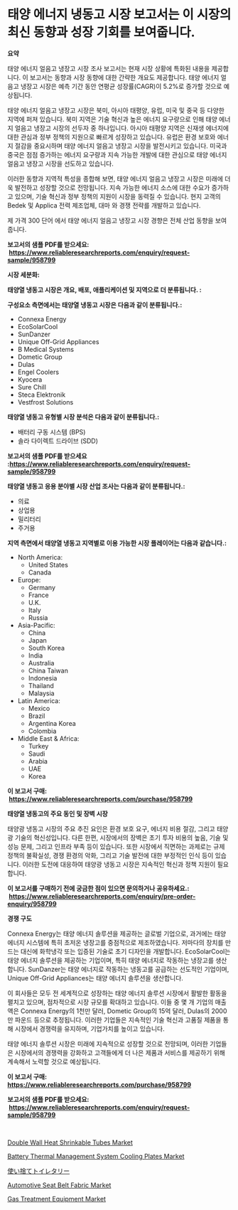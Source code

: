 <p><h1>태양 에너지 냉동고 시장 보고서는 이 시장의 최신 동향과 성장 기회를 보여줍니다.</h1></p><p><strong>요약</strong></p>
<p><p>태양 에너지 얼음고 냉장고 시장 조사 보고서는 현재 시장 상황에 특화된 내용을 제공합니다. 이 보고서는 동향과 시장 동향에 대한 간략한 개요도 제공합니다. 태양 에너지 얼음고 냉장고 시장은 예측 기간 동안 연평균 성장률(CAGR)이 5.2%로 증가할 것으로 예상됩니다.</p><p>태양 에너지 얼음고 냉장고 시장은 북미, 아시아 태평양, 유럽, 미국 및 중국 등 다양한 지역에 퍼져 있습니다. 북미 지역은 기술 혁신과 높은 에너지 요구량으로 인해 태양 에너지 얼음고 냉장고 시장의 선두자 중 하나입니다. 아시아 태평양 지역은 신재생 에너지에 대한 관심과 정부 정책의 지원으로 빠르게 성장하고 있습니다. 유럽은 환경 보호와 에너지 절감을 중요시하며 태양 에너지 얼음고 냉장고 시장을 발전시키고 있습니다. 미국과 중국은 점점 증가하는 에너지 요구량과 지속 가능한 개발에 대한 관심으로 태양 에너지 얼음고 냉장고 시장을 선도하고 있습니다.</p><p>이러한 동향과 지역적 특성을 종합해 보면, 태양 에너지 얼음고 냉장고 시장은 미래에 더욱 발전하고 성장할 것으로 전망됩니다. 지속 가능한 에너지 소스에 대한 수요가 증가하고 있으며, 기술 혁신과 정부 정책의 지원이 시장을 동력질 수 있습니다. 현지 고객의 Bedek 및 Applica 전력 제조업체, 대마 와 경쟁 전략를 개발하고 있습니다.</p><p>제 가격 300 단어 에서 태양 에너지 얼음고 냉장고 시장 경향은 전체 산업 동향을 보여줍니다.</p></p>
<p><strong>보고서의 샘플 PDF를 받으세요: &nbsp;<a href="https://www.reliableresearchreports.com/enquiry/request-sample/958799">https://www.reliableresearchreports.com/enquiry/request-sample/958799</a></strong></p>
<p><strong>시장 세분화:</strong></p>
<p><strong> 태양열 냉동고 시장은 개요, 배포, 애플리케이션 및 지역으로 더 분류됩니다. :</strong></p>
<p><strong>구성요소 측면에서는 태양열 냉동고 시장은 다음과 같이 분류됩니다.:</strong></p>
<p><ul><li>Connexa Energy</li><li>EcoSolarCool</li><li>SunDanzer</li><li>Unique Off-Grid Appliances</li><li>B Medical Systems</li><li>Dometic Group</li><li>Dulas</li><li>Engel Coolers</li><li>Kyocera</li><li>Sure Chill</li><li>Steca Elektronik</li><li>Vestfrost Solutions</li></ul></p>
<p><strong> 태양열 냉동고 유형별 시장 분석은 다음과 같이 분류됩니다.:</strong></p>
<p><ul><li>배터리 구동 시스템 (BPS)</li><li>솔라 다이렉트 드라이브 (SDD)</li></ul></p>
<p><strong>보고서의 샘플 PDF를 받으세요 :<a href="https://www.reliableresearchreports.com/enquiry/request-sample/958799">https://www.reliableresearchreports.com/enquiry/request-sample/958799</a></strong></p>
<p><strong> 태양열 냉동고 응용 분야별 시장 산업 조사는 다음과 같이 분류됩니다.:</strong></p>
<p><ul><li>의료</li><li>상업용</li><li>밀리터리</li><li>주거용</li></ul></p>
<p><strong>지역 측면에서 태양열 냉동고 지역별로 이용 가능한 시장 플레이어는 다음과 같습니다.:</strong></p>
<p><ul>
    <li>
        North America:
        <ul>
            <li>United States</li>
            <li>Canada</li>
        </ul>
    </li>
    <li>
        Europe:
        <ul>
            <li>Germany</li>
            <li>France</li>
            <li>U.K.</li>
            <li>Italy</li>
            <li>Russia</li>
        </ul>
    </li>
    <li>
        Asia-Pacific:
        <ul>
            <li>China</li>
            <li>Japan</li>
            <li>South Korea</li>
            <li>India</li>
            <li>Australia</li>
            <li>China Taiwan</li>
            <li>Indonesia</li>
            <li>Thailand</li>
            <li>Malaysia</li>
        </ul>
    </li>
    <li>
        Latin America:
        <ul>
            <li>Mexico</li>
            <li>Brazil</li>
            <li>Argentina Korea</li>
            <li>Colombia</li>
        </ul>
    </li>
    <li>
        Middle East & Africa:
        <ul>
            <li>Turkey</li>
            <li>Saudi</li>
            <li>Arabia</li>
            <li>UAE</li>
            <li>Korea</li>
        </ul>
    </li>
    </ul></p>
<p><strong>이 보고서 구매: &nbsp;<a href="https://www.reliableresearchreports.com/purchase/958799">https://www.reliableresearchreports.com/purchase/958799</a></strong></p>
<p><strong>태양열 냉동고의 주요 동인 및 장벽 시장</strong></p>
<p><p>태양광 냉동고 시장의 주요 추진 요인은 환경 보호 요구, 에너지 비용 절감, 그리고 태양광 기술의 혁신성입니다. 다른 한편, 시장에서의 장벽은 초기 투자 비용의 높음, 기술 및 성능 문제, 그리고 인프라 부족 등이 있습니다. 또한 시장에서 직면하는 과제로는 규제 정책의 불확실성, 경쟁 환경의 악화, 그리고 기술 발전에 대한 부정적인 인식 등이 있습니다. 이러한 도전에 대응하여 태양광 냉동고 시장은 지속적인 혁신과 정책 지원이 필요합니다.</p></p>
<p><strong>이 보고서를 구매하기 전에 궁금한 점이 있으면 문의하거나 공유하세요.: &nbsp;<a href="https://www.reliableresearchreports.com/enquiry/pre-order-enquiry/958799">https://www.reliableresearchreports.com/enquiry/pre-order-enquiry/958799</a></strong></p>
<p><strong>경쟁 구도</strong></p>
<p><p>Connexa Energy는 태양 에너지 솔루션을 제공하는 글로벌 기업으로, 과거에는 태양 에너지 시스템에 특히 초저온 냉장고를 중점적으로 제조하였습니다. 저마다의 장치를 만드는 대신에 화학냉각 또는 입증된 기술로 초기 디자인을 개발합니다. EcoSolarCool는 태양 에너지 솔루션을 제공하는 기업이며, 특히 태양 에너지로 작동하는 냉장고를 생산합니다. SunDanzer는 태양 에너지로 작동하는 냉동고를 공급하는 선도적인 기업이며, Unique Off-Grid Appliances는 태양 에너지 솔루션을 생산합니다.</p><p>이 회사들은 모두 전 세계적으로 성장하는 태양 에너지 솔루션 시장에서 활발한 활동을 펼치고 있으며, 점차적으로 시장 규모를 확대하고 있습니다. 이들 중 몇 개 기업의 매출액은 Connexa Energy의 1천만 달러, Dometic Group의 15억 달러, Dulas의 2000만 파운드 등으로 추정됩니다. 이러한 기업들은 지속적인 기술 혁신과 고품질 제품을 통해 시장에서 경쟁력을 유지하며, 기업가치를 높이고 있습니다.</p><p>태양 에너지 솔루션 시장은 미래에 지속적으로 성장할 것으로 전망되며, 이러한 기업들은 시장에서의 경쟁력을 강화하고 고객들에게 더 나은 제품과 서비스를 제공하기 위해 계속해서 노력할 것으로 예상됩니다.</p></p>
<p><strong>이 보고서 구매: &nbsp; <a href="https://www.reliableresearchreports.com/purchase/958799">https://www.reliableresearchreports.com/purchase/958799</a></strong></p>
<p><strong>보고서의 샘플 PDF를 받으세요: &nbsp;<a href="https://www.reliableresearchreports.com/enquiry/request-sample/958799">https://www.reliableresearchreports.com/enquiry/request-sample/958799</a></strong><strong></strong></p>
<p>&nbsp;</p>
<p><p><a href="https://view.publitas.com/reportprime-1/double-wall-heat-shrinkable-tubes-market-a-comprehensive-report-of-its-market-share-growth-trends-2024-2031/">Double Wall Heat Shrinkable Tubes Market</a></p><p><a href="https://github.com/ashepherd82/Market-Research-Report-List-3/blob/main/battery-thermal-management-system-cooling-plates-market.md">Battery Thermal Management System Cooling Plates Market</a></p><p><a href="https://github.com/ycmtqqhvk3273/Market-Research-Report-List-1/blob/main/3384453187276.md">使い捨てトイレタリー</a></p><p><a href="https://full-wildebeest-80b.notion.site/Automotive-Seat-Belt-Fabric-Market-Growth-Market-Trends-COVID-19-Impact-and-Forecasts-for-period--1973afe5d79c48c1bf1c7992d6fcd9c5">Automotive Seat Belt Fabric Market</a></p><p><a href="https://pretty-mail-caf.notion.site/Gas-Treatment-Equipment-Market-Offer-Valuable-Insights-into-Market-Size-Market-Share-Market-Trends-cd227c6b8b124503b1415b45df07d18e">Gas Treatment Equipment Market</a></p></p>